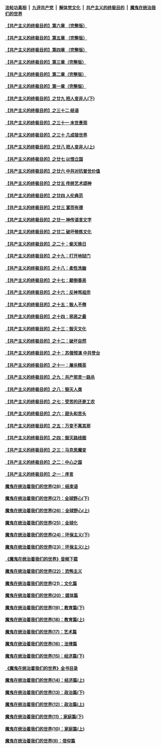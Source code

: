 ####  [法轮功真相](../../../../basic/blob/master/README.md?t=06111201) &nbsp;|&nbsp; [九评共产党](../../../../9ping.md/blob/master/README.md?t=06111201) &nbsp;|&nbsp; [解体党文化](../../../../jtdwh.md/blob/master/README.md?t=06111201)  &nbsp;|&nbsp; [共产主义的终极目的](../../../../gczydzjmd.md/blob/master/README.md?t=06111201) &nbsp;|&nbsp; [魔鬼在统治我们的世界](../../../../mgztzwmdsj.md/blob/master/README.md?t=06111201) 

#### [【共产主义的终极目的】第六章 （完整版）](../pages/nsc422/n11428913.md?t=06111201) 

#### [【共产主义的终极目的】第五章 （完整版）](../pages/nsc422/n11428912.md?t=06111201) 

#### [【共产主义的终极目的】第四章 （完整版）](../pages/nsc422/n11428907.md?t=06111201) 

#### [【共产主义的终极目的】第三章（完整版）](../pages/nsc422/n11428848.md?t=06111201) 

#### [【共产主义的终极目的】第二章（完整版）](../pages/nsc422/n11428831.md?t=06111201) 

#### [【共产主义的终极目的】第一章（完整版）](../pages/nsc422/n11417651.md?t=06111201) 

#### [【共产主义的终极目的】之廿九 把人变非人(下)](../pages/nsc422/n11344140.md?t=06111201) 

#### [【共产主义的终极目的】之三十二 结语](../pages/nsc422/n11360535.md?t=06111201) 

#### [【共产主义的终极目的】之三十一 末世景观](../pages/nsc422/n11351129.md?t=06111201) 

#### [【共产主义的终极目的】之三十 几成狼世界](../pages/nsc422/n11348280.md?t=06111201) 

#### [【共产主义的终极目的】之廿八 把人变非人(上)](../pages/nsc422/n11340492.md?t=06111201) 

#### [【共产主义的终极目的】之廿七 以恨立国](../pages/nsc422/n11336944.md?t=06111201) 

#### [【共产主义的终极目的】之廿六 中共对抗普世价值](../pages/nsc422/n11324785.md?t=06111201) 

#### [【共产主义的终极目的】之廿五 传统艺术颂神](../pages/nsc422/n11296396.md?t=06111201) 

#### [【共产主义的终极目的】之廿四 人伦典范](../pages/nsc422/n11296397.md?t=06111201) 

#### [【共产主义的终极目的】之廿三 富而有德](../pages/nsc422/n11283598.md?t=06111201) 

#### [【共产主义的终极目的】之廿一 神传语言文字](../pages/nsc422/n11263265.md?t=06111201) 

#### [【共产主义的终极目的】之廿二 破坏修炼文化](../pages/nsc422/n11245728.md?t=06111201) 

#### [【共产主义的终极目的】之二十：偷天换日](../pages/nsc422/n11238846.md?t=06111201) 

#### [【共产主义的终极目的】之十九：打开地狱门](../pages/nsc422/n11206376.md?t=06111201) 

#### [【共产主义的终极目的】之十八：柔性洗脑](../pages/nsc422/n11199994.md?t=06111201) 

#### [【共产主义的终极目的】之十七：颠倒善恶](../pages/nsc422/n11179782.md?t=06111201) 

#### [【共产主义的终极目的】之十六：反神骂祖宗](../pages/nsc422/n11166798.md?t=06111201) 

#### [【共产主义的终极目的】之十五：毁人不倦](../pages/nsc422/n11166792.md?t=06111201) 

#### [【共产主义的终极目的】之十四：邪恶之最](../pages/nsc422/n11150249.md?t=06111201) 

#### [【共产主义的终极目的】之十三：毁灭文化](../pages/nsc422/n11135227.md?t=06111201) 

#### [【共产主义的终极目的】之十二：破坏自然](../pages/nsc422/n11135214.md?t=06111201) 

#### [【共产主义的终极目的】之十：苏俄预演 中共登台](../pages/nsc422/n11118424.md?t=06111201) 

#### [【共产主义的终极目的】之十一：屠杀精英](../pages/nsc422/n11118442.md?t=06111201) 

#### [【共产主义的终极目的】之九：共产邪灵一路杀](../pages/nsc422/n11114139.md?t=06111201) 

#### [【共产主义的终极目的】之八：毁灭人类](../pages/nsc422/n11108503.md?t=06111201) 

#### [【共产主义的终极目的】之七：受苦的还是工农](../pages/nsc422/n11101809.md?t=06111201) 

#### [【共产主义的终极目的】之六：甜头和苦头](../pages/nsc422/n11096971.md?t=06111201) 

#### [【共产主义的终极目的】之五：万变不离其邪](../pages/nsc422/n11091285.md?t=06111201) 

#### [【共产主义的终极目的】之四：毁灭路线图](../pages/nsc422/n11086284.md?t=06111201) 

#### [【共产主义的终极目的】之三：马克思魔变](../pages/nsc422/n11061941.md?t=06111201) 

#### [【共产主义的终极目的】之二：中心之国](../pages/nsc422/n11047728.md?t=06111201) 

#### [【共产主义的终极目的】之一：序言](../pages/nsc422/n11086077.md?t=06111201) 

#### [魔鬼在统治着我们的世界(28)：结束语](../pages/nsc422/n10936246.md?t=06111201) 

#### [魔鬼在统治着我们的世界(27)：全球野心(下)](../pages/nsc422/n10928319.md?t=06111201) 

#### [魔鬼在统治着我们的世界(26)：全球野心(上)](../pages/nsc422/n10900318.md?t=06111201) 

#### [魔鬼在统治着我们的世界(25)：全球化](../pages/nsc422/n10788205.md?t=06111201) 

#### [魔鬼在统治着我们的世界(24)：环保主义(下)](../pages/nsc422/n10695307.md?t=06111201) 

#### [魔鬼在统治着我们的世界(23)：环保主义(上)](../pages/nsc422/n10688613.md?t=06111201) 

#### [《魔鬼在统治着我们的世界》音频下载](../pages/nsc422/n10635553.md?t=06111201) 

#### [魔鬼在统治着我们的世界(22)：恐怖主义](../pages/nsc422/n10614727.md?t=06111201) 

#### [魔鬼在统治着我们的世界(21)：文化篇](../pages/nsc422/n10597706.md?t=06111201) 

#### [魔鬼在统治着我们的世界(20)：媒体篇](../pages/nsc422/n10586579.md?t=06111201) 

#### [魔鬼在统治着我们的世界(19)：教育篇(下)](../pages/nsc422/n10564808.md?t=06111201) 

#### [魔鬼在统治着我们的世界(18)：教育篇(上)](../pages/nsc422/n10526970.md?t=06111201) 

#### [魔鬼在统治着我们的世界(17)：艺术篇](../pages/nsc422/n10499093.md?t=06111201) 

#### [魔鬼在统治着我们的世界(16)：法律篇](../pages/nsc422/n10485969.md?t=06111201) 

#### [魔鬼在统治着我们的世界(15)：经济篇(下)](../pages/nsc422/n10469975.md?t=06111201) 

#### [《魔鬼在统治着我们的世界》全书目录](../pages/nsc422/n10464261.md?t=06111201) 

#### [魔鬼在统治着我们的世界(14)：经济篇(上)](../pages/nsc422/n10457370.md?t=06111201) 

#### [魔鬼在统治着我们的世界(13)：政治篇(下)](../pages/nsc422/n10448270.md?t=06111201) 

#### [魔鬼在统治着我们的世界(12)：政治篇(上)](../pages/nsc422/n10444576.md?t=06111201) 

#### [魔鬼在统治着我们的世界(11)：家庭篇(下)](../pages/nsc422/n10440961.md?t=06111201) 

#### [魔鬼在统治着我们的世界(10)：家庭篇(上)](../pages/nsc422/n10435448.md?t=06111201) 

#### [魔鬼在统治着我们的世界(9)：信仰篇](../pages/nsc422/n10432159.md?t=06111201) 

